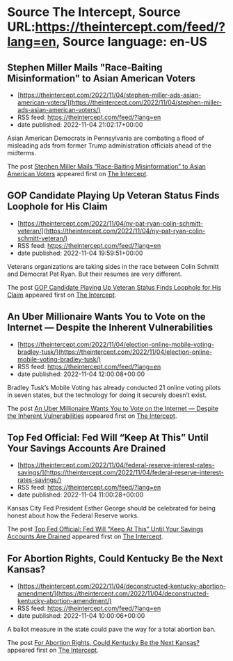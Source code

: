 # Source The Intercept, Source URL:https://theintercept.com/feed/?lang=en, Source language: en-US

## Stephen Miller Mails "Race-Baiting Misinformation" to Asian American Voters
 - [https://theintercept.com/2022/11/04/stephen-miller-ads-asian-american-voters/](https://theintercept.com/2022/11/04/stephen-miller-ads-asian-american-voters/)
 - RSS feed: https://theintercept.com/feed/?lang=en
 - date published: 2022-11-04 21:02:17+00:00

<p>Asian American Democrats in Pennsylvania are combating a flood of misleading ads from former Trump administration officials  ahead of the midterms.</p>
<p>The post <a href="https://theintercept.com/2022/11/04/stephen-miller-ads-asian-american-voters/" rel="nofollow">Stephen Miller Mails &#8220;Race-Baiting Misinformation&#8221; to Asian American Voters</a> appeared first on <a href="https://theintercept.com" rel="nofollow">The Intercept</a>.</p>

## GOP Candidate Playing Up Veteran Status Finds Loophole for His Claim
 - [https://theintercept.com/2022/11/04/ny-pat-ryan-colin-schmitt-veteran/](https://theintercept.com/2022/11/04/ny-pat-ryan-colin-schmitt-veteran/)
 - RSS feed: https://theintercept.com/feed/?lang=en
 - date published: 2022-11-04 19:59:51+00:00

<p>Veterans organizations are taking sides in the race between Colin Schmitt and Democrat Pat Ryan. But their resumes are very different.</p>
<p>The post <a href="https://theintercept.com/2022/11/04/ny-pat-ryan-colin-schmitt-veteran/" rel="nofollow">GOP Candidate Playing Up Veteran Status Finds Loophole for His Claim</a> appeared first on <a href="https://theintercept.com" rel="nofollow">The Intercept</a>.</p>

## An Uber Millionaire Wants You to Vote on the Internet — Despite the Inherent Vulnerabilities
 - [https://theintercept.com/2022/11/04/election-online-mobile-voting-bradley-tusk/](https://theintercept.com/2022/11/04/election-online-mobile-voting-bradley-tusk/)
 - RSS feed: https://theintercept.com/feed/?lang=en
 - date published: 2022-11-04 12:00:08+00:00

<p>Bradley Tusk’s Mobile Voting has already conducted 21 online voting pilots in seven states, but the technology for doing it securely doesn’t exist.</p>
<p>The post <a href="https://theintercept.com/2022/11/04/election-online-mobile-voting-bradley-tusk/" rel="nofollow">An Uber Millionaire Wants You to Vote on the Internet — Despite the Inherent Vulnerabilities</a> appeared first on <a href="https://theintercept.com" rel="nofollow">The Intercept</a>.</p>

## Top Fed Official: Fed Will “Keep At This” Until Your Savings Accounts Are Drained
 - [https://theintercept.com/2022/11/04/federal-reserve-interest-rates-savings/](https://theintercept.com/2022/11/04/federal-reserve-interest-rates-savings/)
 - RSS feed: https://theintercept.com/feed/?lang=en
 - date published: 2022-11-04 11:00:28+00:00

<p>Kansas City Fed President Esther George should be celebrated for being honest about how the Federal Reserve works.</p>
<p>The post <a href="https://theintercept.com/2022/11/04/federal-reserve-interest-rates-savings/" rel="nofollow">Top Fed Official: Fed Will “Keep At This” Until Your Savings Accounts Are Drained</a> appeared first on <a href="https://theintercept.com" rel="nofollow">The Intercept</a>.</p>

## For Abortion Rights, Could Kentucky Be the Next Kansas?
 - [https://theintercept.com/2022/11/04/deconstructed-kentucky-abortion-amendment/](https://theintercept.com/2022/11/04/deconstructed-kentucky-abortion-amendment/)
 - RSS feed: https://theintercept.com/feed/?lang=en
 - date published: 2022-11-04 10:00:06+00:00

<p>A ballot measure in the state could pave the way for a total abortion ban.</p>
<p>The post <a href="https://theintercept.com/2022/11/04/deconstructed-kentucky-abortion-amendment/" rel="nofollow">For Abortion Rights, Could Kentucky Be the Next Kansas?</a> appeared first on <a href="https://theintercept.com" rel="nofollow">The Intercept</a>.</p>
